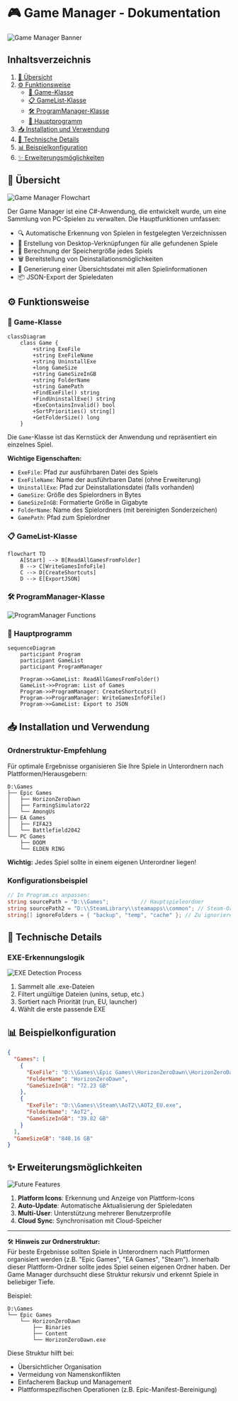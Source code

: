 # 🎮 Game Manager - Dokumentation

![Game Manager Banner](https://via.placeholder.com/800x200.png?text=Game+Manager+-+Your+Ultimate+Game+Organizer)

## Inhaltsverzeichnis
1. [📌 Übersicht](#-übersicht)
2. [⚙️ Funktionsweise](#️-funktionsweise)
   - [🎯 Game-Klasse](#-game-klasse)
   - [📋 GameList-Klasse](#-gamelist-klasse)
   - [🛠️ ProgramManager-Klasse](#️-programmanager-klasse)
   - [🚀 Hauptprogramm](#-hauptprogramm)
3. [📥 Installation und Verwendung](#-installation-und-verwendung)
4. [🔧 Technische Details](#-technische-details)
5. [📊 Beispielkonfiguration](#-beispielkonfiguration)
6. [✨ Erweiterungsmöglichkeiten](#-erweiterungsmöglichkeiten)

## 📌 Übersicht

![Game Manager Flowchart](https://via.placeholder.com/600x400.png?text=Game+Manager+Workflow)

Der Game Manager ist eine C#-Anwendung, die entwickelt wurde, um eine Sammlung von PC-Spielen zu verwalten. Die Hauptfunktionen umfassen:

- 🔍 Automatische Erkennung von Spielen in festgelegten Verzeichnissen
- 📌 Erstellung von Desktop-Verknüpfungen für alle gefundenen Spiele
- 💾 Berechnung der Speichergröße jedes Spiels
- 🗑️ Bereitstellung von Deinstallationsmöglichkeiten
- 📄 Generierung einer Übersichtsdatei mit allen Spielinformationen
- 📦 JSON-Export der Spieledaten

## ⚙️ Funktionsweise

### 🎯 Game-Klasse

```mermaid
classDiagram
    class Game {
        +string ExeFile
        +string ExeFileName
        +string UninstallExe
        +long GameSize
        +string GameSizeInGB
        +string FolderName
        +string GamePath
        +FindExeFile() string
        +FindUninstallExe() string
        +ExeContainsInvalid() bool
        +SortPriorities() string[]
        +GetFolderSize() long
    }
```

Die `Game`-Klasse ist das Kernstück der Anwendung und repräsentiert ein einzelnes Spiel.

**Wichtige Eigenschaften:**
- `ExeFile`: Pfad zur ausführbaren Datei des Spiels
- `ExeFileName`: Name der ausführbaren Datei (ohne Erweiterung)
- `UninstallExe`: Pfad zur Deinstallationsdatei (falls vorhanden)
- `GameSize`: Größe des Spielordners in Bytes
- `GameSizeInGB`: Formatierte Größe in Gigabyte
- `FolderName`: Name des Spielordners (mit bereinigten Sonderzeichen)
- `GamePath`: Pfad zum Spielordner

### 📋 GameList-Klasse

```mermaid
flowchart TD
    A[Start] --> B[ReadAllGamesFromFolder]
    B --> C[WriteGamesInfoFile]
    C --> D[CreateShortcuts]
    D --> E[ExportJSON]
```

### 🛠️ ProgramManager-Klasse

![ProgramManager Functions](https://via.placeholder.com/600x300.png?text=ProgramManager+Functions)

### 🚀 Hauptprogramm

```mermaid
sequenceDiagram
    participant Program
    participant GameList
    participant ProgramManager
    
    Program->>GameList: ReadAllGamesFromFolder()
    GameList->>Program: List of Games
    Program->>ProgramManager: CreateShortcuts()
    Program->>ProgramManager: WriteGamesInfoFile()
    Program->>GameList: Export to JSON
```

## 📥 Installation und Verwendung

### Ordnerstruktur-Empfehlung

Für optimale Ergebnisse organisieren Sie Ihre Spiele in Unterordnern nach Plattformen/Herausgebern:

```
D:\Games
├── Epic Games
│   ├── HorizonZeroDawn
│   ├── FarmingSimulator22
│   └── AmongUs
├── EA Games
│   ├── FIFA23
│   └── Battlefield2042
└── PC Games
    ├── DOOM
    └── ELDEN RING
```

**Wichtig:** Jedes Spiel sollte in einem eigenen Unterordner liegen!

### Konfigurationsbeispiel

```csharp
// In Program.cs anpassen:
string sourcePath = "D:\\Games";          // Hauptspieleordner
string sourcePath2 = "D:\\SteamLibrary\\steamapps\\common"; // Steam-Ordner
string[] ignoreFolders = { "backup", "temp", "cache" }; // Zu ignorierende Ordner
```

## 🔧 Technische Details

### EXE-Erkennungslogik

![EXE Detection Process](https://via.placeholder.com/600x200.png?text=EXE+Detection+Process)

1. Sammelt alle .exe-Dateien
2. Filtert ungültige Dateien (unins, setup, etc.)
3. Sortiert nach Priorität (run, EU, launcher)
4. Wählt die erste passende EXE

## 📊 Beispielkonfiguration

```json
{
  "Games": [
    {
      "ExeFile": "D:\\Games\\Epic Games\\HorizonZeroDawn\\HorizonZeroDawn.exe",
      "FolderName": "HorizonZeroDawn",
      "GameSizeInGB": "72.23 GB"
    },
    {
      "ExeFile": "D:\\Games\\Steam\\AoT2\\AOT2_EU.exe",
      "FolderName": "AoT2",
      "GameSizeInGB": "39.82 GB"
    }
  ],
  "GameSizeGB": "848.16 GB"
}
```

## ✨ Erweiterungsmöglichkeiten

![Future Features](https://via.placeholder.com/600x200.png?text=Future+Features)

1. **Platform Icons**: Erkennung und Anzeige von Plattform-Icons
2. **Auto-Update**: Automatische Aktualisierung der Spieledaten
3. **Multi-User**: Unterstützung mehrerer Benutzerprofile
4. **Cloud Sync**: Synchronisation mit Cloud-Speicher

---

🛠️ **Hinweis zur Ordnerstruktur:**  
Für beste Ergebnisse sollten Spiele in Unterordnern nach Plattformen organisiert werden (z.B. "Epic Games", "EA Games", "Steam"). Innerhalb dieser Plattform-Ordner sollte jedes Spiel seinen eigenen Ordner haben. Der Game Manager durchsucht diese Struktur rekursiv und erkennt Spiele in beliebiger Tiefe.

Beispiel:
```
D:\Games
└── Epic Games
    └── HorizonZeroDawn
        ├── Binaries
        ├── Content
        └── HorizonZeroDawn.exe
```

Diese Struktur hilft bei:
- Übersichtlicher Organisation
- Vermeidung von Namenskonflikten
- Einfacherem Backup und Management
- Plattformspezifischen Operationen (z.B. Epic-Manifest-Bereinigung)
